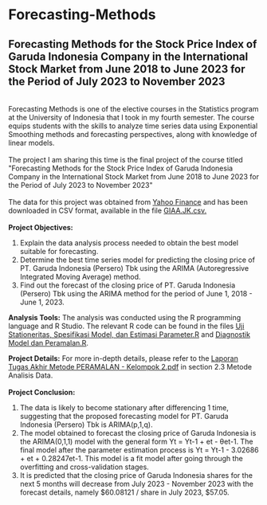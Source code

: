 # Forecasting-Methods
## Forecasting Methods for the Stock Price Index of Garuda Indonesia Company in the International Stock Market from June 2018 to June 2023 for the Period of July 2023 to November 2023
\
Forecasting Methods is one of the elective courses in the Statistics program at the University of Indonesia that I took in my fourth semester. The course equips students with the skills to analyze time series data using Exponential Smoothing methods and forecasting perspectives, along with knowledge of linear models.\
\
The project I am sharing this time is the final project of the course titled "Forecasting Methods for the Stock Price Index of Garuda Indonesia Company in the International Stock Market from June 2018 to June 2023 for the Period of July 2023 to November 2023"\
\
The data for this project was obtained from [Yahoo Finance](https://finance.yahoo.com/quote/GIAA.JK/history?p=GIAA.JK) and has been downloaded in CSV format, available in the file [GIAA.JK.csv.](https://github.com/ChatleaShakira/Forecasting-Methods/blob/0c6dec311edc38d079fa415d46d14c0d6f358c5c/GIAA.JK.csv)\
\
**Project Objectives:**
1. Explain the data analysis process needed to obtain the best model suitable for forecasting.
2. Determine the best time series model for predicting the closing price of PT. Garuda Indonesia (Persero) Tbk using the ARIMA (Autoregressive Integrated Moving Average) method.
3. Find out the forecast of the closing price of PT. Garuda Indonesia (Persero) Tbk using the ARIMA method for the period of June 1, 2018 - June 1, 2023.

**Analysis Tools:**
The analysis was conducted using the R programming language and R Studio. The relevant R code can be found in the files [Uji Stationeritas, Spesifikasi Model, dan Estimasi Parameter.R](https://github.com/ChatleaShakira/Forecasting-Methods/blob/82e9291a6bce68edba4a33728c88584a056e8dc7/Uji%20Stasioneritas%2C%20Spesifikasi%20Model%2C%20dan%20Estimasi%20Parameter.R) and [Diagnostik Model dan Peramalan.R](https://github.com/ChatleaShakira/Forecasting-Methods/blob/4c14fd0e7be6ef4ba3419e83c94190e68933ecc9/Diagnostic%20Model%20dan%20Peramalan.R).

**Project Details:**
For more in-depth details, please refer to the [Laporan Tugas Akhir Metode PERAMALAN - Kelompok 2.pdf](https://github.com/ChatleaShakira/Forecasting-Methods/blob/e5950104c778971689dd9e8eb1c9bc1424039753/Laporan%20Tugas%20Akhir%20Metode%20Peramalan%20-%20Kelompok%202.pdf) in section 2.3 Metode Analisis Data.\
\
**Project Conclusion:**
1. The data is likely to become stationary after differencing 1 time, suggesting that the proposed forecasting model for PT. Garuda Indonesia (Persero) Tbk is ARIMA(p,1,q).
2. The model obtained to forecast the closing price of Garuda Indonesia is the ARIMA(0,1,1) model with the general form Yt = Yt-1 + et - θet-1. The final model after the parameter estimation process is Yt = Yt-1 - 3.02686 + et + 0.28247et-1. This model is a fit model after going through the overfitting and cross-validation stages.
3. It is predicted that the closing price of Garuda Indonesia shares for the next 5 months will decrease from July 2023 - November 2023 with the forecast details, namely $60.08121 / share in July 2023, $57.05.
